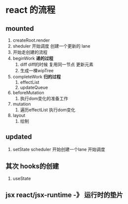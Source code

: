 # react 的流程

## mounted

  1. createRoot.render
  2. sheduler 开始调度 创建一个更新的 lane
  3. 开始走创建的流程
  4. beginWork  **递的过程**
     1. diff diff的时候 复用同一节点 更新元素
     2. 生成一棵wipTree
  5. completeWork **归的过程**
     1. effectList
     2. updateQueue
  6. beforeMutation
     1. 执行dom变化的准备工作
  7. mutation
     1. 遍历effectList 执行dom变化
  8. layout
     1. 绘制

## updated

  1. setState scheduler 开始创建一个lane 开始调度

## 其次 hooks的创建

  1. useState

## jsx react/jsx-runtime  -》 运行时的垫片
